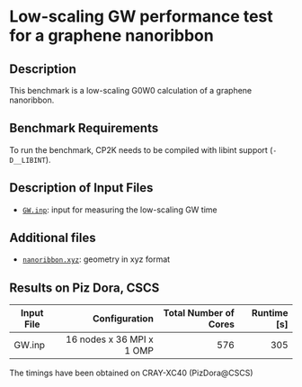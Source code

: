 # Low-scaling GW performance test for a graphene nanoribbon

## Description

This benchmark is a low-scaling G0W0 calculation of a graphene nanoribbon.

## Benchmark Requirements

To run the benchmark, CP2K needs to be compiled with libint support (`-D__LIBINT`).

## Description of Input Files

- [`GW.inp`](GW.inp): input for measuring the low-scaling GW time

## Additional files

- [`nanoribbon.xyz`](nanoribbon.xyz): geometry in xyz format

## Results on Piz Dora, CSCS

| Input File | Configuration             | Total Number of Cores| Runtime [s]  |
| ---------- | -------------------------:| --------------------:| ------------:|
| GW.inp     | 16 nodes x 36 MPI x 1 OMP |                  576 |          305 |

The timings have been obtained on CRAY-XC40 (PizDora@CSCS)
